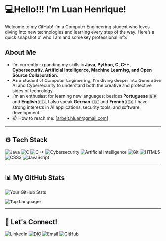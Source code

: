 


# 💻Hello!!! I'm Luan Henrique!

Welcome to my GitHub! I’m a Computer Engineering student who loves diving into new technologies and learning every step of the way. Here’s a quick snapshot of who I am and some key professional info:

## About Me
- I’m currently expanding my skills in **Java, Python, C, C++, Cybersecurity, Artificial Intelligence, Machine Learning, and Open Source Collaboration**.
- As a student of Computer Engineering, I'm diving deeper into Generative AI and Cybersecurity to understand both the creative and protective sides of technology.
-  I’m an enthusiast for learning new languages; besides **Portuguese** 🇧🇷 and **English** 🇺🇸, I also speak **German** 🇩🇪 and **French** 🇫🇷. I have strong interests in AI applications, security tools, and software development.
- 📫 How to reach me: [arbeit.hluan@gmail.com]

---

## ⚙️ Tech Stack
![Java](https://img.shields.io/badge/Java-000?style=for-the-badge&logo=java)
![C](https://img.shields.io/badge/C-000?style=for-the-badge&logo=c)
![C++](https://img.shields.io/badge/C++-000?style=for-the-badge&logo=cplusplus)
![Cybersecurity](https://img.shields.io/badge/Cybersecurity-000?style=for-the-badge&logo=security)
![Artificial Intelligence](https://img.shields.io/badge/AI-000?style=for-the-badge&logo=ai)
![Git](https://img.shields.io/badge/Git-000?style=for-the-badge&logo=git)
![HTML5](https://img.shields.io/badge/HTML5-000?style=for-the-badge&logo=html5)
![CSS3](https://img.shields.io/badge/CSS3-000?style=for-the-badge&logo=css3)
![JavaScript](https://img.shields.io/badge/JavaScript-000?style=for-the-badge&logo=javascript)

---

## 📊 My GitHub Stats
![Your GitHub Stats](https://github-readme-stats.vercel.app/api?username=Arb-Luan&show_icons=true&theme=radical)

![Top Languages](https://github-readme-stats.vercel.app/api/top-langs/?username=Arb-Luan&layout=compact&theme=radical)

---

## 🤝 Let's Connect!
[![LinkedIn](https://img.shields.io/badge/LinkedIn-0077B5?style=for-the-badge&logo=linkedin&logoColor=white)](https://www.linkedin.com/in/luan-henrique-386672276/)
[![DIO](https://img.shields.io/badge/DIO-00A8E1?style=for-the-badge&logo=digitalinnovationone&logoColor=white)](https://www.dio.me/users/arbeit_hluan)
[![Email](https://img.shields.io/badge/Email-D14836?style=for-the-badge&logo=gmail&logoColor=white)](mailto:arbeit.hluan@gmail.com)
[![GitHub](https://img.shields.io/badge/GitHub-100000?style=for-the-badge&logo=github&logoColor=white)](https://github.com/Arb-Luan)
